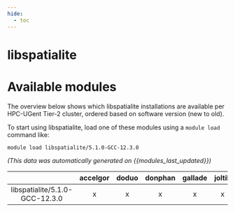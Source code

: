 ```yaml
---
hide:
  - toc
---
```


libspatialite
=============

# Available modules


The overview below shows which libspatialite installations are available per HPC-UGent Tier-2 cluster, ordered based on software version (new to old).

To start using libspatialite, load one of these modules using a `module load` command like:

```shell
module load libspatialite/5.1.0-GCC-12.3.0
```

*(This data was automatically generated on {{modules_last_updated}})*  

| |accelgor|doduo|donphan|gallade|joltik|shinx|
| :---: | :---: | :---: | :---: | :---: | :---: | :---: |
|libspatialite/5.1.0-GCC-12.3.0|x|x|x|x|x|x|
